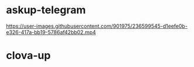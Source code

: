 # askup-telegram


https://user-images.githubusercontent.com/901975/236599545-d1eefe0b-e326-417a-bb19-5786af42bb02.mp4

# clova-up
